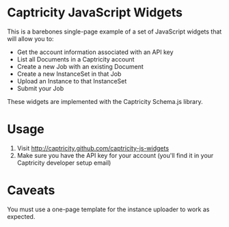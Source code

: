 Captricity JavaScript Widgets
=====================

This is a barebones single-page example of a set of JavaScript widgets that
will allow you to: 

* Get the account information associated with an API key
* List all Documents in a Captricity account
* Create a new Job with an existing Document
* Create a new InstanceSet in that Job 
* Upload an Instance to that InstanceSet
* Submit your Job

These widgets are implemented with the Captricity Schema.js library.

# Usage

1. Visit http://captricity.github.com/captricity-js-widgets
2. Make sure you have the API key for your account (you'll find it in your Captricity developer setup email)

# Caveats

You must use a one-page template for the instance uploader to work as expected.

